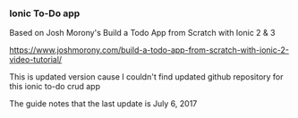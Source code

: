 ### Ionic To-Do app

Based on  Josh Morony's Build a Todo App from Scratch with Ionic 2 & 3

https://www.joshmorony.com/build-a-todo-app-from-scratch-with-ionic-2-video-tutorial/

This is updated version cause I couldn't find updated github repository for this ionic to-do crud app

The guide notes that the last update is July 6, 2017

